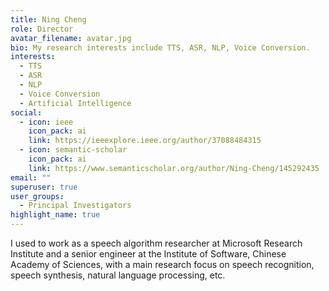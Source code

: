 ```yaml
---
title: Ning Cheng
role: Director
avatar_filename: avatar.jpg
bio: My research interests include TTS, ASR, NLP, Voice Conversion.
interests:
  - TTS
  - ASR
  - NLP
  - Voice Conversion
  - Artificial Intelligence
social:
  - icon: ieee
    icon_pack: ai
    link: https://ieeexplore.ieee.org/author/37088484315
  - icon: semantic-scholar
    icon_pack: ai
    link: https://www.semanticscholar.org/author/Ning-Cheng/145292435
email: ""
superuser: true
user_groups:
  - Principal Investigators
highlight_name: true
---
```


I used to work as a speech algorithm researcher at Microsoft Research Institute and a senior engineer at the Institute of Software, Chinese Academy of Sciences, with a main research focus on speech recognition, speech synthesis, natural language processing, etc.